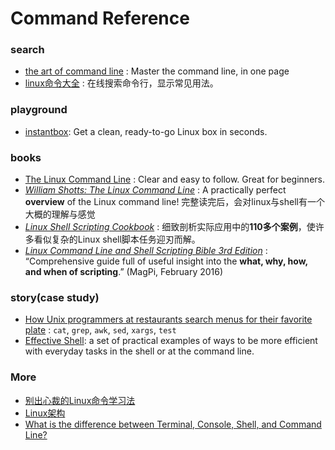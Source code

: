 # Command Reference

  
### search 

* [the art of command line](https://github.com/jlevy/the-art-of-command-line) : Master the command line, in one page
* [linux命令大全](http://man.linuxde.net/) : 在线搜索命令行，显示常见用法。



### playground

* [instantbox](https://github.com/instantbox/instantbox): Get a clean, ready-to-go Linux box in seconds.


### books

* [The Linux Command Line](https://book.douban.com/subject/6806862/) : Clear and easy to follow. Great for beginners.
* *[William Shotts: The Linux Command Line](https://www.amazon.com/Linux-Command-Line-Complete-Introduction/dp/1593273894)* : A practically perfect **overview** of the Linux command line! 完整读完后，会对linux与shell有一个大概的理解与感觉
* *[Linux Shell Scripting Cookbook](https://book.douban.com/subject/6889456/)* : 细致剖析实际应用中的**110多个案例**，使许多看似复杂的Linux shell脚本任务迎刃而解。
* *[Linux Command Line and Shell Scripting Bible 3rd Edition](https://www.amazon.com/Linux-Command-Shell-Scripting-Bible/dp/111898384X/ref=sr_1_1?ie=UTF8&qid=1540834083&sr=8-1&keywords=Linux+Command+Line+and+Shell+Scripting+Bible+3rd+Edition)* : “Comprehensive guide full of useful insight into the **what, why, how, and when of scripting**.” (MagPi, February 2016)

### story(case study)

- [How Unix programmers at restaurants search menus for their favorite plate](https://dev.to/miguelmota/how-unix-programmers-at-restaurants-search-menus--46ad) : `cat`, `grep`, `awk`, `sed`, `xargs`, `test`
- [Effective Shell](https://dwmkerr.com/effective-shell-4-moving-around/): a set of practical examples of ways to be more efficient with everyday tasks in the shell or at the command line.

### More

* [别出心裁的Linux命令学习法](https://www.cnblogs.com/rocedu/p/4902411.html)
* [Linux架构](http://www.cnblogs.com/vamei/archive/2012/09/19/2692452.html)
* [What is the difference between Terminal, Console, Shell, and Command Line?](https://askubuntu.com/questions/506510/what-is-the-difference-between-terminal-console-shell-and-command-line)
